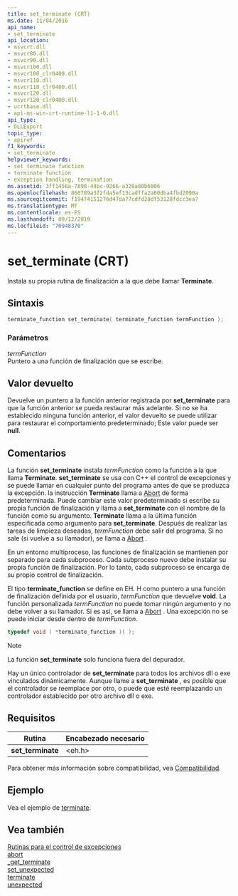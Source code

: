 ```yaml
---
title: set_terminate (CRT)
ms.date: 11/04/2016
api_name:
- set_terminate
api_location:
- msvcrt.dll
- msvcr80.dll
- msvcr90.dll
- msvcr100.dll
- msvcr100_clr0400.dll
- msvcr110.dll
- msvcr110_clr0400.dll
- msvcr120.dll
- msvcr120_clr0400.dll
- ucrtbase.dll
- api-ms-win-crt-runtime-l1-1-0.dll
api_type:
- DLLExport
topic_type:
- apiref
f1_keywords:
- set_terminate
helpviewer_keywords:
- set_terminate function
- terminate function
- exception handling, termination
ms.assetid: 3ff1456a-7898-44bc-9266-a328a80b6006
ms.openlocfilehash: 860789a3f2fda5ef13cadffa2a00dba4fbd2090a
ms.sourcegitcommit: f19474151276d47da77cdfd20df53128fdcc3ea7
ms.translationtype: MT
ms.contentlocale: es-ES
ms.lasthandoff: 09/12/2019
ms.locfileid: "70948370"
---
```

# <a name="set_terminate-crt"></a>set_terminate (CRT)

Instala su propia rutina de finalización a la que debe llamar **Terminate**.

## <a name="syntax"></a>Sintaxis

```cpp
terminate_function set_terminate( terminate_function termFunction );
```

### <a name="parameters"></a>Parámetros

*termFunction*<br/>
Puntero a una función de finalización que se escribe.

## <a name="return-value"></a>Valor devuelto

Devuelve un puntero a la función anterior registrada por **set_terminate** para que la función anterior se pueda restaurar más adelante. Si no se ha establecido ninguna función anterior, el valor devuelto se puede utilizar para restaurar el comportamiento predeterminado; Este valor puede ser **null**.

## <a name="remarks"></a>Comentarios

La función **set_terminate** instala *termFunction* como la función a la que llama **Terminate**. **set_terminate** se usa con C++ el control de excepciones y se puede llamar en cualquier punto del programa antes de que se produzca la excepción. la instrucción **Terminate** llama a [Abort](abort.md) de forma predeterminada. Puede cambiar este valor predeterminado si escribe su propia función de finalización y llama a **set_terminate** con el nombre de la función como su argumento. **Terminate** llama a la última función especificada como argumento para **set_terminate**. Después de realizar las tareas de limpieza deseadas, *termFunction* debe salir del programa. Si no sale (si vuelve a su llamador), se llama a [Abort](abort.md) .

En un entorno multiproceso, las funciones de finalización se mantienen por separado para cada subproceso. Cada subproceso nuevo debe instalar su propia función de finalización. Por lo tanto, cada subproceso se encarga de su propio control de finalización.

El tipo **terminate_function** se define en EH. H como puntero a una función de finalización definida por el usuario, *termFunction* que devuelve **void**. La función personalizada *termFunction* no puede tomar ningún argumento y no debe volver a su llamador. Si es así, se llama a [Abort](abort.md) . Una excepción no se puede iniciar desde dentro de *termFunction*.

```cpp
typedef void ( *terminate_function )( );
```

> [!NOTE]
> La función **set_terminate** solo funciona fuera del depurador.

Hay un único controlador de **set_terminate** para todos los archivos dll o exe vinculados dinámicamente. Aunque llame a **set_terminate** , es posible que el controlador se reemplace por otro, o puede que esté reemplazando un controlador establecido por otro archivo dll o exe.

## <a name="requirements"></a>Requisitos

|Rutina|Encabezado necesario|
|-------------|---------------------|
|**set_terminate**|\<eh.h>|

Para obtener más información sobre compatibilidad, vea [Compatibilidad](../../c-runtime-library/compatibility.md).

## <a name="example"></a>Ejemplo

Vea el ejemplo de [terminate](terminate-crt.md).

## <a name="see-also"></a>Vea también

[Rutinas para el control de excepciones](../../c-runtime-library/exception-handling-routines.md)<br/>
[abort](abort.md)<br/>
[_get_terminate](get-terminate.md)<br/>
[set_unexpected](set-unexpected-crt.md)<br/>
[terminate](terminate-crt.md)<br/>
[unexpected](unexpected-crt.md)<br/>
